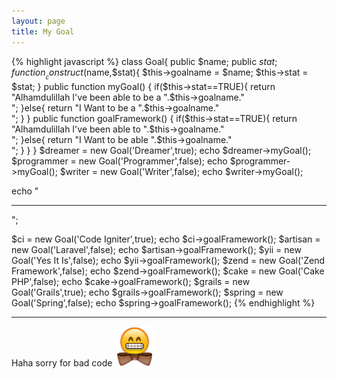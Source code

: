 ```yaml
---
layout: page
title: My Goal
---
```

{% highlight javascript %}
class Goal{
	public $name;
	public $stat;
	function __construct($name,$stat){
		$this->goalname = $name;
		$this->stat = $stat;
	}
	public function myGoal()
	{
		if($this->stat==TRUE){
			return "Alhamdulillah I've been able to be a ".$this->goalname."<br>";
		}else{
			return "I Want to be a ".$this->goalname."<br>";
		}
	}
	public function goalFramework()
	{
		if($this->stat==TRUE){
			return "Alhamdulillah I've been able to ".$this->goalname."<br>";
		}else{
			return "I Want to be able ".$this->goalname."<br>";
		}
	}
}
$dreamer = new Goal('Dreamer',true);
echo $dreamer->myGoal();
$programmer = new Goal('Programmer',false);
echo $programmer->myGoal();
$writer = new Goal('Writer',false);
echo $writer->myGoal();

echo "<hr>";

$ci = new Goal('Code Igniter',true);
echo $ci->goalFramework();
$artisan = new Goal('Laravel',false);
echo $artisan->goalFramework();
$yii = new Goal('Yes It Is',false);
echo $yii->goalFramework();
$zend = new Goal('Zend Framework',false);
echo $zend->goalFramework();
$cake = new Goal('Cake PHP',false);
echo $cake->goalFramework();
$grails = new Goal('Grails',true);
echo $grails->goalFramework();
$spring = new Goal('Spring',false);
echo $spring->goalFramework();
{% endhighlight %}

***
Haha sorry for bad code <img alt="raising_hand" src="/images/emoji/bowtie.png" class="emoji">